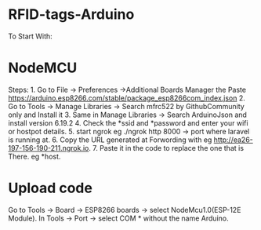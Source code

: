 # RFID-tags-Arduino
To Start With:
# NodeMCU
 Steps:
    1. Go to File -> Preferences ->Additional Boards Manager the Paste
        https://arduino.esp8266.com/stable/package_esp8266com_index.json
    2. Go to Tools -> Manage Libraries -> Search mfrc522 by GithubCommunity only and Install it
    3. Same in Manage Libraries -> Search ArduinoJson and install version 6.19.2
    4. Check the *ssid and *password and enter your wifi or hostpot details.
    5. start ngrok eg ./ngrok http 8000 -> port where laravel is running at.
    6. Copy the URL generated at Forwording with eg http://ea26-197-156-190-211.ngrok.io.
    7. Paste it in the code to replace the one that is There. eg *host.
 # Upload code
   Go to Tools -> Board -> ESP8266 boards -> select NodeMcu1.0(ESP-12E Module).
   In Tools -> Port -> select COM * without the name Arduino.
